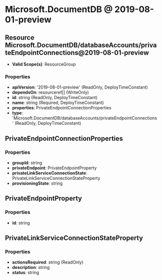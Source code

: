 # Microsoft.DocumentDB @ 2019-08-01-preview

## Resource Microsoft.DocumentDB/databaseAccounts/privateEndpointConnections@2019-08-01-preview
* **Valid Scope(s)**: ResourceGroup
### Properties
* **apiVersion**: '2019-08-01-preview' (ReadOnly, DeployTimeConstant)
* **dependsOn**: resourceref[] (WriteOnly)
* **id**: string (ReadOnly, DeployTimeConstant)
* **name**: string (Required, DeployTimeConstant)
* **properties**: PrivateEndpointConnectionProperties
* **type**: 'Microsoft.DocumentDB/databaseAccounts/privateEndpointConnections' (ReadOnly, DeployTimeConstant)

## PrivateEndpointConnectionProperties
### Properties
* **groupId**: string
* **privateEndpoint**: PrivateEndpointProperty
* **privateLinkServiceConnectionState**: PrivateLinkServiceConnectionStateProperty
* **provisioningState**: string

## PrivateEndpointProperty
### Properties
* **id**: string

## PrivateLinkServiceConnectionStateProperty
### Properties
* **actionsRequired**: string (ReadOnly)
* **description**: string
* **status**: string

